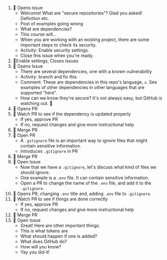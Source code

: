 1. 🤖 Opens issue
    - Welcome! What are "secure repositories"? Glad you asked! Definition etc.
    - Post of examples going wrong
    - What are dependencies?
    - This course will...
    - When you are working with an existing project, there are some important steps to check its security.
    - Activity: Enable security settings.
    - Close this issue when you're ready.
2. 👤Enable settings, Closes issues
3. 🤖 Opens Issue
    - There are several dependencies, one with a known vulnerability
    - Activity: branch and fix this
    - Comment: These are dependencies in this repo's language, `x`. See examples of other dependencies in other languages that are supported "here".
    - How can we know they're secure? It's not always easy, but GitHub is watching out. 👀
4. 👤 Opens PR
5. 🤖 Watch PR to see if the dependency is updated properly
    - If yes, approve PR
    - If no, request changes and give more instructional help
7. 👤 Merge PR
8. 🤖 Open PR
    - A `.gitignore` file is an important way to ignore files that might contain sensitive information.
    - Introduces `.gitignore` in PR
9.  👤 Merge PR
10. 🤖 Open Issue
    - Now that we have a `.gitignore`, let's discuss what kind of files we should ignore.
    - One example is a `.env` file. It can contain sensitive information.
    - Open a PR to change the name of the `.env` file, and add it to the `.gitignore`.
11. 👤 Opens PR, changing `.env` title and, adding `.env` file to `.gitignore`.
12. 🤖 Watch PR to see if things are done correctly
    - If yes, approve PR
    - If no, request changes and give more instructional help
13. 👤 Merge PR
14. 🤖 Open Issue
    - Great! Here are other important things.
    - This is what tokens are
    - What should happen if one is added?
    - What does GitHub do?
    - How will you know?
    - Yay you did it!

